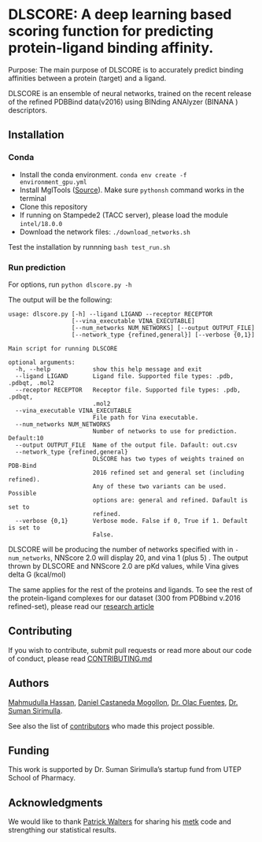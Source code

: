 # DLSCORE: A deep learning based scoring function for predicting protein-ligand binding affinity.

Purpose: The main purpose of DLSCORE is to accurately predict binding affinities between a protein (target) and a ligand. 

DLSCORE is an ensemble of neural networks, trained on the recent release of the refined PDBBind data(v2016) using BINding ANAlyzer (BINANA ) descriptors. 


## Installation 

### Conda

- Install the conda environment. `conda env create -f environment_gpu.yml`
- Install MglTools (<a target='_blank' href='http://mgltools.scripps.edu/downloads'>Source</a>). Make sure `pythonsh` command works in the terminal
- Clone this repository
- If running on Stampede2 (TACC server), please load the module `intel/18.0.0`
- Download the network files: `./download_networks.sh`

Test the installation by runnning `bash test_run.sh`

### Run prediction
For options, run `python dlscore.py -h`

The output will be the following:

```
usage: dlscore.py [-h] --ligand LIGAND --receptor RECEPTOR
                  [--vina_executable VINA_EXECUTABLE]
                  [--num_networks NUM_NETWORKS] [--output OUTPUT_FILE]
                  [--network_type {refined,general}] [--verbose {0,1}]

Main script for running DLSCORE

optional arguments:
  -h, --help            show this help message and exit
  --ligand LIGAND       Ligand file. Supported file types: .pdb, .pdbqt, .mol2
  --receptor RECEPTOR   Receptor file. Supported file types: .pdb, .pdbqt,
                        .mol2
  --vina_executable VINA_EXECUTABLE
                        File path for Vina executable.
  --num_networks NUM_NETWORKS
                        Number of networks to use for prediction. Default:10
  --output OUTPUT_FILE  Name of the output file. Dafault: out.csv
  --network_type {refined,general}
                        DLSCORE has two types of weights trained on PDB-Bind
                        2016 refined set and general set (including refined).
                        Any of these two variants can be used. Possible
                        options are: general and refined. Dafault is set to
                        refined.
  --verbose {0,1}       Verbose mode. False if 0, True if 1. Default is set to
                        False.
```

DLSCORE will be producing the number of networks specified with in `-num_networks`, NNScore 2.0 will display 20, and vina 1 (plus 5) . The output thrown by DLSCORE and NNScore 2.0 are pKd values, while Vina gives delta G (kcal/mol)

The same applies for the rest of the proteins and ligands. To see the rest of the protein-ligand complexes for our dataset (300 from PDBbind v.2016 refined-set), please read our [research article](https://doi.org/10.26434/chemrxiv.6159143.v1)



## Contributing

If you wish to contribute, submit pull requests or read more about our code of conduct, please read [CONTRIBUTING.md](https://github.com/sirimullalab/DLSCORE/blob/master/CONTRIBUTING.md)

## Authors

[Mahmudulla Hassan](https://github.com/hassanmohsin), [Daniel Castaneda Mogollon](https://github.com/dcastaneda5), [Dr. Olac Fuentes](http://www.cs.utep.edu/ofuentes/), [Dr. Suman Sirimulla](http://expertise.utep.edu/profiles/ssirimulla).

See also the list of [contributors](https://github.com/sirimullalab/DLSCORE/blob/master/contributors) who made this project possible.

## Funding
This work is supported by Dr. Suman Sirimulla’s startup fund from UTEP School of Pharmacy.

## Acknowledgments
We would like to thank [Patrick Walters](https://github.com/PatWalters) for sharing his [metk](https://github.com/PatWalters/metk) code and strengthing our statistical results.

